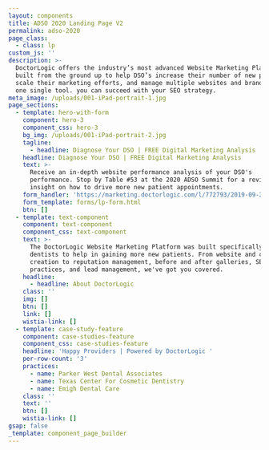 ```yaml
---
layout: components
title: ADSO 2020 Landing Page V2
permalink: adso-2020
page_class:
  - class: lp
custom_js: ''
description: >-
  DoctorLogic offers the industry’s most advanced Website Marketing Platform
  built from the ground up to help DSO’s increase their number of new patients,
  scale their marketing efforts, and manage multiple websites and brands with
  one single tool. you can succeed with your SEO strategy.
meta_image: /uploads/001-iPad-portrait-1.jpg
page_sections:
  - template: hero-with-form
    component: hero-3
    component_css: hero-3
    bg_img: /uploads/001-iPad-portrait-2.jpg
    tagline:
      - headline: Diagnose Your DSO | FREE Digital Marketing Analysis
    headline: Diagnose Your DSO | FREE Digital Marketing Analysis
    text: >-
      Receive an in-depth website performance analysis of your DSO's
      performance. Stop by Table #53 at the 2020 ADSO Summit for a review and
      insight on how to drive more new patient appointments. 
    form_handler: 'https://marketing.doctorlogic.com/l/772793/2019-09-20/cmlb'
    form_template: forms/lp-form.html
    btn: []
  - template: text-component
    component: text-component
    component_css: text-component
    text: >-
      The DoctorLogic Website Marketing Platform was built specifically for
      dentists to help in gaining more new patients. From website and content
      creation to reputation management, before and after galleries, SEO best
      practices, and lead management, we've got you covered. 
    headline:
      - headline: About DoctorLogic
    class: ''
    img: []
    btn: []
    link: []
    wistia-link: []
  - template: case-study-feature
    component: case-studies-feature
    component_css: case-studies-feature
    headline: 'Happy Providers | Powered by DoctorLogic '
    per-row-count: '3'
    practices:
      - name: Parker West Dental Associates
      - name: Texas Center For Cosmetic Dentistry
      - name: Emigh Dental Care
    class: ''
    text: ''
    btn: []
    wistia-link: []
gsap: false
_template: component_page_builder
---
```


